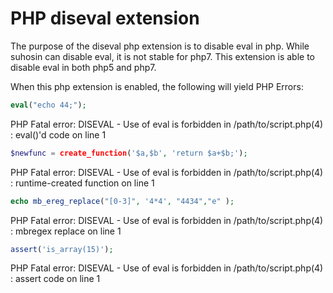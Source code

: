 # PHP diseval extension

The purpose of the diseval php extension is to disable eval in php.
While suhosin can disable eval, it is not stable for php7.  This 
extension is able to disable eval in both php5 and php7.

When this php extension is enabled, the following will yield PHP Errors:

```php
eval("echo 44;");
```

PHP Fatal error:  DISEVAL - Use of eval is forbidden in /path/to/script.php(4) : eval()'d code on line 1
```php
$newfunc = create_function('$a,$b', 'return $a+$b;');
```

PHP Fatal error:  DISEVAL - Use of eval is forbidden in /path/to/script.php(4) : runtime-created function on line 1

```php
echo mb_ereg_replace("[0-3]", '4*4', "4434","e" );
```

PHP Fatal error:  DISEVAL - Use of eval is forbidden in /path/to/script.php(4) : mbregex replace on line 1
```php
assert('is_array(15)');
```

PHP Fatal error:  DISEVAL - Use of eval is forbidden in /path/to/script.php(4) : assert code on line 1
